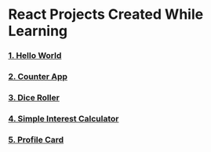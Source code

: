 # React Projects Created While Learning

### [1. Hello World](https://github.com/coderSuresh/learn-react/tree/main/hello-world)
### [2. Counter App](https://github.com/coderSuresh/learn-react/tree/main/counter-app)
### [3. Dice Roller](https://github.com/coderSuresh/learn-react/tree/main/dice-roller)
### [4. Simple Interest Calculator](https://github.com/coderSuresh/learn-react/tree/main/simple-interest-calculator)
### [5. Profile Card](https://github.com/coderSuresh/learn-react/tree/main/profile-card)